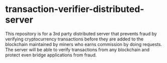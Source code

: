 # transaction-verifier-distributed-server
This repository is for a 3rd party distributed server that prevents fraud by verifying cryptocurrency transactions before they are added to the blockchain maintained by miners who earns commission by doing requests. The server will be able to verify transactions from any blockchain and protect even bridge applications from fraud.
